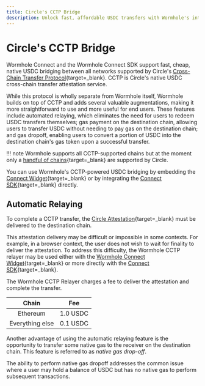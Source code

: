 ```yaml
---
title: Circle's CCTP Bridge
description: Unlock fast, affordable USDC transfers with Wormhole's integration of Circle's CCTP, featuring automatic relaying and native gas solutions.
---
```


# Circle's CCTP Bridge

Wormhole Connect and the Wormhole Connect SDK support fast, cheap, native USDC bridging between all networks supported by Circle's [Cross-Chain Transfer Protocol](https://www.circle.com/en/cross-chain-transfer-protocol){target=\_blank}. CCTP is Circle's native USDC cross-chain transfer attestation service.

While this protocol is wholly separate from Wormhole itself, Wormhole builds on top of CCTP and adds several valuable augmentations, making it more straightforward to use and more useful for end users. These features include automated relaying, which eliminates the need for users to redeem USDC transfers themselves; gas payment on the destination chain, allowing users to transfer USDC without needing to pay gas on the destination chain; and gas dropoff, enabling users to convert a portion of USDC into the destination chain's gas token upon a successful transfer.

!!! note
    Wormhole supports all CCTP-supported chains but at the moment only a [handful of chains](https://developers.circle.com/stablecoins/docs/supported-domains){target=\_blank} are supported by Circle.

You can use Wormhole's CCTP-powered USDC bridging by embedding the [Connect Widget](#){target=\_blank} or by integrating the [Connect SDK](#){target=\_blank} directly.

## Automatic Relaying

To complete a CCTP transfer, the [Circle Attestation](https://developers.circle.com/stablecoins/reference/getattestation){target=\_blank} must be delivered to the destination chain.

This attestation delivery may be difficult or impossible in some contexts. For example, in a browser context, the user does not wish to wait for finality to deliver the attestation. To address this difficulty, the Wormhole CCTP relayer may be used either with the [Wormhole Connect Widget](#){target=\_blank} or more directly with the [Connect SDK](#){target=\_blank}.

The Wormhole CCTP Relayer charges a fee to deliver the attestation and complete the transfer.

|      Chain      |       Fee       |
|:---------------:|:---------------:|
|  Ethereum       |     1.0 USDC    |
| Everything else |     0.1 USDC    |

<!-- this is maybe the intended profit margin, but definitely not the total relaying cost, needs to be reviewed -->

Another advantage of using the automatic relaying feature is the opportunity to transfer some native gas to the receiver on the destination chain. This feature is referred to as _native gas drop-off_.

The ability to perform native gas dropoff addresses the common issue where a user may hold a balance of USDC but has no native gas to perform subsequent transactions.

<!-- 
!!! note
    Native gas dropoff is limited to TODO 
-->
